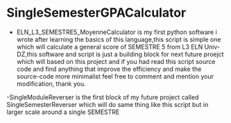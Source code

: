 # SingleSemesterGPACalculator
- ELN_L3_SEMESTRE5_MoyenneCalculator is my first python software i wrote after learning the basics of this language,this script is simple one which will calculate a general score of SEMESTRE 5 from L3 ELN Univ-DZ,this software and script is just a building block for next future proejct which will based on this project and if you had read this script source code and find anything that improve the efficiency and make the source-code more minimalist feel free to comment and mention your modification, thank you.

-SingleModuleReverser is the first block of my future project called SingleSemesterReverser which will do same thing like this script but in larger scale around a single SEMESTRE
